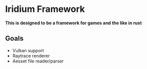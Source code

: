 # Iridium Framework

**This is designed to be a framework for games and the like in rust**

## Goals
* Vulkan support
* Raytrace renderer
* Aesset file reader/parser